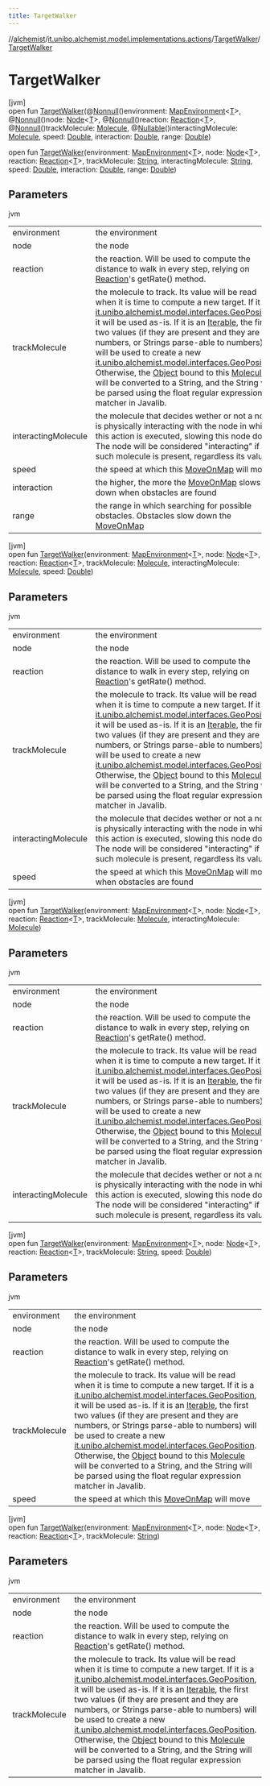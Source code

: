 ```yaml
---
title: TargetWalker
---
```

//[alchemist](../../../index.html)/[it.unibo.alchemist.model.implementations.actions](../index.html)/[TargetWalker](index.html)/[TargetWalker](-target-walker.html)



# TargetWalker



[jvm]\
open fun [TargetWalker](-target-walker.html)(@[Nonnull](https://docs.oracle.com/javase/8/docs/api/javax/annotation/Nonnull.html)()environment: [MapEnvironment](../../it.unibo.alchemist.model.interfaces/-map-environment/index.html)<[T](../../it.unibo.alchemist.model.implementations.movestrategies.target/-follow-target-on-map/index.html)>, @[Nonnull](https://docs.oracle.com/javase/8/docs/api/javax/annotation/Nonnull.html)()node: [Node](../../it.unibo.alchemist.model.interfaces/-node/index.html)<[T](../../it.unibo.alchemist.model.implementations.movestrategies.target/-follow-target-on-map/index.html)>, @[Nonnull](https://docs.oracle.com/javase/8/docs/api/javax/annotation/Nonnull.html)()reaction: [Reaction](../../it.unibo.alchemist.model.interfaces/-reaction/index.html)<[T](../../it.unibo.alchemist.model.implementations.movestrategies.target/-follow-target-on-map/index.html)>, @[Nonnull](https://docs.oracle.com/javase/8/docs/api/javax/annotation/Nonnull.html)()trackMolecule: [Molecule](../../it.unibo.alchemist.model.interfaces/-molecule/index.html), @[Nullable](https://docs.oracle.com/javase/8/docs/api/javax/annotation/Nullable.html)()interactingMolecule: [Molecule](../../it.unibo.alchemist.model.interfaces/-molecule/index.html), speed: [Double](https://kotlinlang.org/api/latest/jvm/stdlib/kotlin/-double/index.html), interaction: [Double](https://kotlinlang.org/api/latest/jvm/stdlib/kotlin/-double/index.html), range: [Double](https://kotlinlang.org/api/latest/jvm/stdlib/kotlin/-double/index.html))

open fun [TargetWalker](-target-walker.html)(environment: [MapEnvironment](../../it.unibo.alchemist.model.interfaces/-map-environment/index.html)<[T](../../it.unibo.alchemist.model.implementations.movestrategies.target/-follow-target-on-map/index.html)>, node: [Node](../../it.unibo.alchemist.model.interfaces/-node/index.html)<[T](../../it.unibo.alchemist.model.implementations.movestrategies.target/-follow-target-on-map/index.html)>, reaction: [Reaction](../../it.unibo.alchemist.model.interfaces/-reaction/index.html)<[T](../../it.unibo.alchemist.model.implementations.movestrategies.target/-follow-target-on-map/index.html)>, trackMolecule: [String](https://docs.oracle.com/javase/8/docs/api/java/lang/String.html), interactingMolecule: [String](https://docs.oracle.com/javase/8/docs/api/java/lang/String.html), speed: [Double](https://kotlinlang.org/api/latest/jvm/stdlib/kotlin/-double/index.html), interaction: [Double](https://kotlinlang.org/api/latest/jvm/stdlib/kotlin/-double/index.html), range: [Double](https://kotlinlang.org/api/latest/jvm/stdlib/kotlin/-double/index.html))



## Parameters


jvm

| | |
|---|---|
| environment | the environment |
| node | the node |
| reaction | the reaction. Will be used to compute the distance to walk in every step, relying on [Reaction](../../it.unibo.alchemist.model.interfaces/-reaction/index.html)'s getRate() method. |
| trackMolecule | the molecule to track. Its value will be read when it is time to compute a new target. If it is a [it.unibo.alchemist.model.interfaces.GeoPosition](../../it.unibo.alchemist.model.interfaces/-geo-position/index.html), it will be used as-is. If it is an [Iterable](https://docs.oracle.com/javase/8/docs/api/java/lang/Iterable.html), the first two values (if they are present and they are numbers, or Strings parse-able to numbers) will be used to create a new [it.unibo.alchemist.model.interfaces.GeoPosition](../../it.unibo.alchemist.model.interfaces/-geo-position/index.html). Otherwise, the [Object](https://docs.oracle.com/javase/8/docs/api/java/lang/Object.html) bound to this [Molecule](../../it.unibo.alchemist.model.interfaces/-molecule/index.html) will be converted to a String, and the String will be parsed using the float regular expression matcher in Javalib. |
| interactingMolecule | the molecule that decides wether or not a node is physically interacting with the node in which this action is executed, slowing this node down. The node will be considered "interacting" if such molecule is present, regardless its value. |
| speed | the speed at which this [MoveOnMap](../-move-on-map/index.html) will move |
| interaction | the higher, the more the [MoveOnMap](../-move-on-map/index.html) slows down when obstacles are found |
| range | the range in which searching for possible obstacles. Obstacles slow down the [MoveOnMap](../-move-on-map/index.html) |





[jvm]\
open fun [TargetWalker](-target-walker.html)(environment: [MapEnvironment](../../it.unibo.alchemist.model.interfaces/-map-environment/index.html)<[T](../../it.unibo.alchemist.model.implementations.movestrategies.target/-follow-target-on-map/index.html)>, node: [Node](../../it.unibo.alchemist.model.interfaces/-node/index.html)<[T](../../it.unibo.alchemist.model.implementations.movestrategies.target/-follow-target-on-map/index.html)>, reaction: [Reaction](../../it.unibo.alchemist.model.interfaces/-reaction/index.html)<[T](../../it.unibo.alchemist.model.implementations.movestrategies.target/-follow-target-on-map/index.html)>, trackMolecule: [Molecule](../../it.unibo.alchemist.model.interfaces/-molecule/index.html), interactingMolecule: [Molecule](../../it.unibo.alchemist.model.interfaces/-molecule/index.html), speed: [Double](https://kotlinlang.org/api/latest/jvm/stdlib/kotlin/-double/index.html))



## Parameters


jvm

| | |
|---|---|
| environment | the environment |
| node | the node |
| reaction | the reaction. Will be used to compute the distance to walk in every step, relying on [Reaction](../../it.unibo.alchemist.model.interfaces/-reaction/index.html)'s getRate() method. |
| trackMolecule | the molecule to track. Its value will be read when it is time to compute a new target. If it is a [it.unibo.alchemist.model.interfaces.GeoPosition](../../it.unibo.alchemist.model.interfaces/-geo-position/index.html), it will be used as-is. If it is an [Iterable](https://docs.oracle.com/javase/8/docs/api/java/lang/Iterable.html), the first two values (if they are present and they are numbers, or Strings parse-able to numbers) will be used to create a new [it.unibo.alchemist.model.interfaces.GeoPosition](../../it.unibo.alchemist.model.interfaces/-geo-position/index.html). Otherwise, the [Object](https://docs.oracle.com/javase/8/docs/api/java/lang/Object.html) bound to this [Molecule](../../it.unibo.alchemist.model.interfaces/-molecule/index.html) will be converted to a String, and the String will be parsed using the float regular expression matcher in Javalib. |
| interactingMolecule | the molecule that decides wether or not a node is physically interacting with the node in which this action is executed, slowing this node down. The node will be considered "interacting" if such molecule is present, regardless its value. |
| speed | the speed at which this [MoveOnMap](../-move-on-map/index.html) will move when obstacles are found |





[jvm]\
open fun [TargetWalker](-target-walker.html)(environment: [MapEnvironment](../../it.unibo.alchemist.model.interfaces/-map-environment/index.html)<[T](../../it.unibo.alchemist.model.implementations.movestrategies.target/-follow-target-on-map/index.html)>, node: [Node](../../it.unibo.alchemist.model.interfaces/-node/index.html)<[T](../../it.unibo.alchemist.model.implementations.movestrategies.target/-follow-target-on-map/index.html)>, reaction: [Reaction](../../it.unibo.alchemist.model.interfaces/-reaction/index.html)<[T](../../it.unibo.alchemist.model.implementations.movestrategies.target/-follow-target-on-map/index.html)>, trackMolecule: [Molecule](../../it.unibo.alchemist.model.interfaces/-molecule/index.html), interactingMolecule: [Molecule](../../it.unibo.alchemist.model.interfaces/-molecule/index.html))



## Parameters


jvm

| | |
|---|---|
| environment | the environment |
| node | the node |
| reaction | the reaction. Will be used to compute the distance to walk in every step, relying on [Reaction](../../it.unibo.alchemist.model.interfaces/-reaction/index.html)'s getRate() method. |
| trackMolecule | the molecule to track. Its value will be read when it is time to compute a new target. If it is a [it.unibo.alchemist.model.interfaces.GeoPosition](../../it.unibo.alchemist.model.interfaces/-geo-position/index.html), it will be used as-is. If it is an [Iterable](https://docs.oracle.com/javase/8/docs/api/java/lang/Iterable.html), the first two values (if they are present and they are numbers, or Strings parse-able to numbers) will be used to create a new [it.unibo.alchemist.model.interfaces.GeoPosition](../../it.unibo.alchemist.model.interfaces/-geo-position/index.html). Otherwise, the [Object](https://docs.oracle.com/javase/8/docs/api/java/lang/Object.html) bound to this [Molecule](../../it.unibo.alchemist.model.interfaces/-molecule/index.html) will be converted to a String, and the String will be parsed using the float regular expression matcher in Javalib. |
| interactingMolecule | the molecule that decides wether or not a node is physically interacting with the node in which this action is executed, slowing this node down. The node will be considered "interacting" if such molecule is present, regardless its value. |





[jvm]\
open fun [TargetWalker](-target-walker.html)(environment: [MapEnvironment](../../it.unibo.alchemist.model.interfaces/-map-environment/index.html)<[T](../../it.unibo.alchemist.model.implementations.movestrategies.target/-follow-target-on-map/index.html)>, node: [Node](../../it.unibo.alchemist.model.interfaces/-node/index.html)<[T](../../it.unibo.alchemist.model.implementations.movestrategies.target/-follow-target-on-map/index.html)>, reaction: [Reaction](../../it.unibo.alchemist.model.interfaces/-reaction/index.html)<[T](../../it.unibo.alchemist.model.implementations.movestrategies.target/-follow-target-on-map/index.html)>, trackMolecule: [String](https://docs.oracle.com/javase/8/docs/api/java/lang/String.html), speed: [Double](https://kotlinlang.org/api/latest/jvm/stdlib/kotlin/-double/index.html))



## Parameters


jvm

| | |
|---|---|
| environment | the environment |
| node | the node |
| reaction | the reaction. Will be used to compute the distance to walk in every step, relying on [Reaction](../../it.unibo.alchemist.model.interfaces/-reaction/index.html)'s getRate() method. |
| trackMolecule | the molecule to track. Its value will be read when it is time to compute a new target. If it is a [it.unibo.alchemist.model.interfaces.GeoPosition](../../it.unibo.alchemist.model.interfaces/-geo-position/index.html), it will be used as-is. If it is an [Iterable](https://docs.oracle.com/javase/8/docs/api/java/lang/Iterable.html), the first two values (if they are present and they are numbers, or Strings parse-able to numbers) will be used to create a new [it.unibo.alchemist.model.interfaces.GeoPosition](../../it.unibo.alchemist.model.interfaces/-geo-position/index.html). Otherwise, the [Object](https://docs.oracle.com/javase/8/docs/api/java/lang/Object.html) bound to this [Molecule](../../it.unibo.alchemist.model.interfaces/-molecule/index.html) will be converted to a String, and the String will be parsed using the float regular expression matcher in Javalib. |
| speed | the speed at which this [MoveOnMap](../-move-on-map/index.html) will move |





[jvm]\
open fun [TargetWalker](-target-walker.html)(environment: [MapEnvironment](../../it.unibo.alchemist.model.interfaces/-map-environment/index.html)<[T](../../it.unibo.alchemist.model.implementations.movestrategies.target/-follow-target-on-map/index.html)>, node: [Node](../../it.unibo.alchemist.model.interfaces/-node/index.html)<[T](../../it.unibo.alchemist.model.implementations.movestrategies.target/-follow-target-on-map/index.html)>, reaction: [Reaction](../../it.unibo.alchemist.model.interfaces/-reaction/index.html)<[T](../../it.unibo.alchemist.model.implementations.movestrategies.target/-follow-target-on-map/index.html)>, trackMolecule: [String](https://docs.oracle.com/javase/8/docs/api/java/lang/String.html))



## Parameters


jvm

| | |
|---|---|
| environment | the environment |
| node | the node |
| reaction | the reaction. Will be used to compute the distance to walk in every step, relying on [Reaction](../../it.unibo.alchemist.model.interfaces/-reaction/index.html)'s getRate() method. |
| trackMolecule | the molecule to track. Its value will be read when it is time to compute a new target. If it is a [it.unibo.alchemist.model.interfaces.GeoPosition](../../it.unibo.alchemist.model.interfaces/-geo-position/index.html), it will be used as-is. If it is an [Iterable](https://docs.oracle.com/javase/8/docs/api/java/lang/Iterable.html), the first two values (if they are present and they are numbers, or Strings parse-able to numbers) will be used to create a new [it.unibo.alchemist.model.interfaces.GeoPosition](../../it.unibo.alchemist.model.interfaces/-geo-position/index.html). Otherwise, the [Object](https://docs.oracle.com/javase/8/docs/api/java/lang/Object.html) bound to this [Molecule](../../it.unibo.alchemist.model.interfaces/-molecule/index.html) will be converted to a String, and the String will be parsed using the float regular expression matcher in Javalib. |




